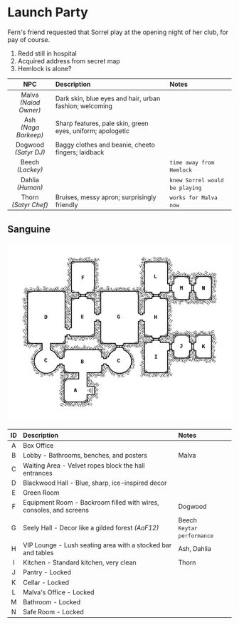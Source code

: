 # Launch Party
Fern's friend requested that Sorrel play at the opening night of her club, for pay of course.

1. Redd still in hospital
2. Acquired address from secret map
3. Hemlock is alone?

| NPC | Description | Notes |
|:---:|:--- |:--- |
| Malva<br/>_(Naiad Owner)_ | Dark skin, blue eyes and hair, urban fashion; welcoming |  |
| Ash<br/>_(Naga Barkeep)_ | Sharp features, pale skin, green eyes, uniform; apologetic |  |
| Dogwood<br/>_(Satyr DJ)_ | Baggy clothes and beanie, cheeto fingers; laidback |  |
| Beech<br/>_(Lackey)_ |  | `time away from Hemlock` |
| Dahlia<br/>_(Human)_ |  | `knew Sorrel would be playing` |
| Thorn<br/>_(Satyr Chef)_ | Bruises, messy apron; surprisingly friendly | `works for Malva now` |

## Sanguine
![map of the nightclub Sanguine](images/sanguine.png)

| ID | Description | Notes |
|:---:|:--- |:--- |
| A | Box Office |  |
| B | Lobby - Bathrooms, benches, and posters | Malva |
| C | Waiting Area - Velvet ropes block the hall entrances |  |
| D | Blackwood Hall - Blue, sharp, ice-inspired decor |  |
| E | Green Room |  |
| F | Equipment Room - Backroom filled with wires, consoles, and screens | Dogwood |
| G | Seely Hall - Decor like a gilded forest _(AoF12)_ | Beech<br />`Keytar performance` |
| H | VIP Lounge - Lush seating area with a stocked bar and tables | Ash, Dahlia |
| I | Kitchen - Standard kitchen, very clean | Thorn |
| J | Pantry - Locked |  |
| K | Cellar - Locked |  |
| L | Malva's Office - Locked |  |
| M | Bathroom - Locked |  |
| N | Safe Room - Locked |  |


